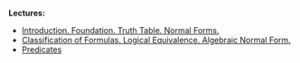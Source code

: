 **Lectures:**
- [Introduction. Foundation. Truth Table. Normal Forms.](Introduction.%20Foundation.%20Truth%20Table.%20Normal%20Forms..md)
- [Classification of Formulas. Logical Equivalence. Algebraic Normal Form.](Classification%20of%20Formulas.%20Logical%20Equivalence.%20Algebraic%20Normal%20Form..md)
- [Predicates](Predicates.md)
